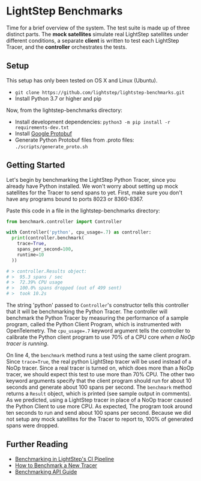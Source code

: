 # LightStep Benchmarks

Time for a brief overview of the system. The test suite is made up of three distinct parts. The **mock satellites** simulate real LightStep satellites under different conditions, a separate **client** is written to test each LightStep Tracer, and the **controller** orchestrates the tests.

## Setup

This setup has only been tested on OS X and Linux (Ubuntu).

- `git clone https://github.com/lightstep/lightstep-benchmarks.git`
- Install Python 3.7 or higher and pip

Now, from the lightstep-benchmarks directory:

- Install development dependencies: `python3 -m pip install -r requirements-dev.txt`
- Install [Google Protobuf](https://github.com/protocolbuffers/protobuf/releases)
- Generate Python Protobuf files from .proto files: `./scripts/generate_proto.sh`

## Getting Started

Let's begin by benchmarking the LightStep Python Tracer, since you already have Python installed. We won't worry about setting up mock satellites for the Tracer to send spans to yet. First, make sure you don't have any programs bound to ports 8023 or 8360-8367.

Paste this code in a file in the lightstep-benchmarks directory:

```python
from benchmark.controller import Controller

with Controller('python', cpu_usage=.7) as controller:
  print(controller.benchmark(
    trace=True,
    spans_per_second=100,
    runtime=10
  ))

# > controller.Results object:
# >  95.3 spans / sec
# >  72.39% CPU usage
# >  100.0% spans dropped (out of 499 sent)
# >  took 10.2s
```

The string 'python' passed to `Controller`'s constructor tells this controller that it will be benchmarking the Python Tracer. The controller will benchmark the Python Tracer by measuring the performance of a sample program, called the Python Client Program, which is instrumented with OpenTelemetry. The `cpu_usage=.7` keyword argument tells the controller to calibrate the Python client program to use 70% of a CPU core _when a NoOp tracer is running_.

On line 4, the `benchmark` method runs a test using the same client program. Since `trace=True`, the real python LightStep tracer will be used instead of a NoOp tracer. Since a real tracer is turned on, which does more than a NoOp tracer, we should expect this test to use more than 70% CPU. The other two keyword arguments specify that the client program should run for about 10 seconds and generate about 100 spans per second. The `benchmark` method returns a `Result` object, which is printed (see sample output in comments). As we predicted, using a LightStep tracer in place of a NoOp tracer caused the Python Client to use more CPU. As expected, The program took around ten seconds to run and send about 100 spans per second. Because we did not setup any mock satellites for the Tracer to report to, 100% of generated spans were dropped.

## Further Reading

- [Benchmarking in LightStep's CI Pipeline](https://github.com/lightstep/lightstep-benchmarks/blob/master/docs/ci_integration.md)
- [How to Benchmark a New Tracer](https://github.com/lightstep/lightstep-benchmarks/blob/master/docs/adding_clients.md)
- [Benchmarking API Guide](https://github.com/lightstep/lightstep-benchmarks/blob/master/docs/api.md)
